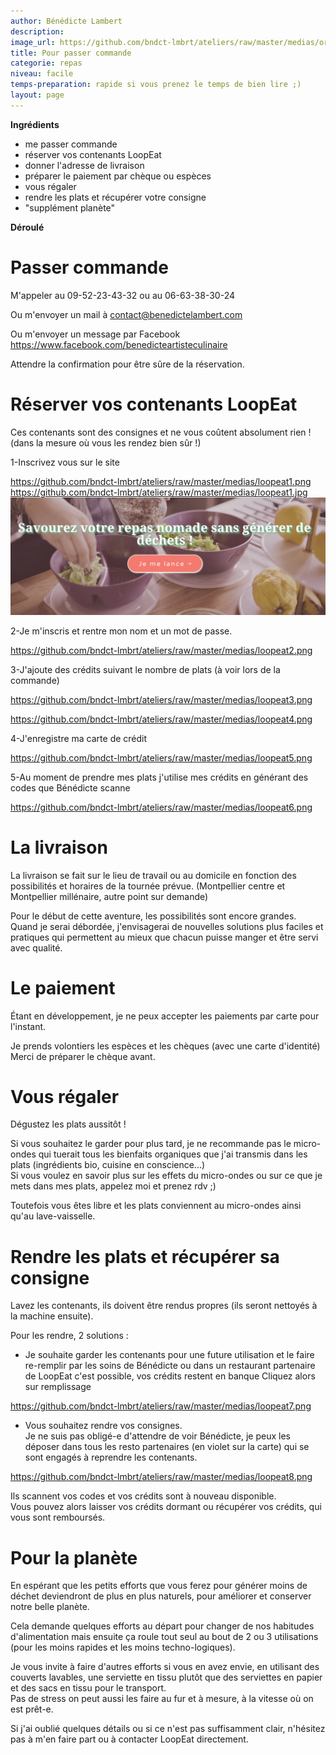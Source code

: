 ```yaml
---
author: Bénédicte Lambert
description: 
image_url: https://github.com/bndct-lmbrt/ateliers/raw/master/medias/order.jpg
title: Pour passer commande
categorie: repas
niveau: facile 
temps-preparation: rapide si vous prenez le temps de bien lire ;)
layout: page
---
```


**Ingrédients**  

* me passer commande
* réserver vos contenants LoopEat
* donner l'adresse de livraison
* préparer le paiement par chèque ou espèces
* vous régaler 
* rendre les plats et récupérer votre consigne
* "supplément planète"

**Déroulé** 


# Passer commande 

M'appeler au 09-52-23-43-32 ou au 06-63-38-30-24   

Ou m'envoyer un mail à contact@benedictelambert.com  

Ou m'envoyer un message par Facebook https://www.facebook.com/benedicteartisteculinaire  

Attendre la confirmation pour être sûre de la réservation.  

# Réserver vos contenants LoopEat

Ces contenants sont des consignes et ne vous coûtent absolument rien !  
(dans la mesure où vous les rendez bien sûr !)   

1-Inscrivez vous sur le site   

https://github.com/bndct-lmbrt/ateliers/raw/master/medias/loopeat1.png  
https://github.com/bndct-lmbrt/ateliers/raw/master/medias/loopeat1.jpg
![](https://github.com/bndct-lmbrt/ateliers/raw/master/medias/loopeat1.jpg)

2-Je m'inscris et rentre mon nom et un mot de passe.

https://github.com/bndct-lmbrt/ateliers/raw/master/medias/loopeat2.png  

3-J'ajoute des crédits suivant le nombre de plats (à voir lors de la commande)

https://github.com/bndct-lmbrt/ateliers/raw/master/medias/loopeat3.png

https://github.com/bndct-lmbrt/ateliers/raw/master/medias/loopeat4.png

4-J'enregistre ma carte de crédit

https://github.com/bndct-lmbrt/ateliers/raw/master/medias/loopeat5.png

5-Au moment de prendre mes plats j'utilise mes crédits en générant des codes que Bénédicte scanne  

https://github.com/bndct-lmbrt/ateliers/raw/master/medias/loopeat6.png

# La livraison

La livraison se fait sur le lieu de travail ou au domicile en fonction des possibilités et horaires de la tournée prévue. (Montpellier centre et Montpellier millénaire, autre point sur demande)  

Pour le début de cette aventure, les possibilités sont encore grandes.    
Quand je serai débordée, j'envisagerai de nouvelles solutions plus faciles et pratiques qui permettent au mieux que chacun puisse manger et être servi avec qualité.    

# Le paiement

Étant en développement, je ne peux accepter les paiements par carte pour l'instant.  

Je prends volontiers les espèces et les chèques (avec une carte d'identité) Merci de préparer le chèque avant.

# Vous régaler

Dégustez les plats aussitôt !  

Si vous souhaitez le garder pour plus tard, je ne recommande pas le micro-ondes qui tuerait tous les bienfaits organiques que j'ai transmis dans les plats (ingrédients bio, cuisine en conscience...)   
Si vous voulez en savoir plus sur les effets du micro-ondes ou sur ce que je mets dans mes plats, appelez moi et prenez rdv ;)    

Toutefois vous êtes libre et les plats conviennent au micro-ondes ainsi qu'au lave-vaisselle.   

# Rendre les plats et récupérer sa consigne 


Lavez les contenants, ils doivent être rendus propres (ils seront nettoyés à la machine ensuite).  

Pour les rendre, 2 solutions :   

* Je souhaite garder les contenants pour une future utilisation et le faire re-remplir par les soins de Bénédicte ou dans un restaurant partenaire de LoopEat c'est possible, vos crédits restent en banque 
Cliquez alors sur remplissage 

https://github.com/bndct-lmbrt/ateliers/raw/master/medias/loopeat7.png

* Vous souhaitez rendre vos consignes.   
Je ne suis pas obligé-e d'attendre de voir Bénédicte, je peux les déposer dans tous les resto partenaires (en violet sur la carte) qui se sont engagés à reprendre les contenants.  

https://github.com/bndct-lmbrt/ateliers/raw/master/medias/loopeat8.png

Ils scannent vos codes et vos crédits sont à nouveau disponible.  
Vous pouvez alors laisser vos crédits dormant ou récupérer vos crédits, qui vous sont remboursés.

# Pour la planète

En espérant que les petits efforts que vous ferez pour générer moins de déchet deviendront de plus en plus naturels, pour améliorer et conserver notre belle planète.    
 
Cela demande quelques efforts au départ pour changer de nos habitudes d'alimentation mais ensuite ça roule tout seul au bout de 2 ou 3 utilisations (pour les moins rapides et les moins techno-logiques).     

Je vous invite à faire d'autres efforts si vous en avez envie, en utilisant des couverts lavables, une serviette en tissu plutôt que des serviettes en papier et des sacs en tissu pour le transport.   
Pas de stress on peut aussi les faire au fur et à mesure, à la vitesse où on est prêt-e. 


Si j'ai oublié quelques détails ou si ce n'est pas suffisamment clair, n'hésitez pas à m'en faire part ou à contacter LoopEat directement. 





